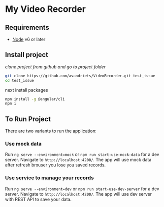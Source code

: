 # My Video Recorder

## Requirements

- [Node](https://nodejs.org) v6 or later

## Install project

*clone project from github and go to project folder*

```bash
git clone https://github.com/avandriets/VideoRecorder.git test_issue
cd test_issue
```

next install packages

```bash
npm install -g @angular/cli
npm i
```

## To Run Project

There are two variants to run the application:

### Use mock data
Run `ng serve --environment=mock` or `npm run start-use-mock-data` for a dev server. Navigate to `http://localhost:4200/`. The app will use mock data after refresh brouser you lose you saved records.

### Use service to manage your records
Run `ng serve --environment=dev` or `npm run start-use-dev-server` for a dev server. Navigate to `http://localhost:4200/`. The app will use dev server with REST API to save your data.
